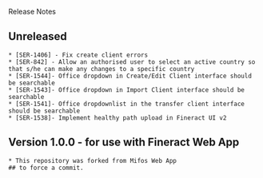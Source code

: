 Release Notes

## Unreleased

    * [SER-1406] - Fix create client errors
    * [SER-842] - Allow an authorised user to select an active country so that s/he can make any changes to a specific country
    * [SER-1544]- Office dropdown in Create/Edit Client interface should be searchable
    * [SER-1543]- Office dropdown in Import Client interface should be searchable
    * [SER-1541]- Office dropdownlist in the transfer client interface should be searchable
    * [SER-1538]- Implement healthy path upload in Fineract UI v2

## Version 1.0.0 - for use with Fineract Web App

    * This repository was forked from Mifos Web App
    ## to force a commit.
